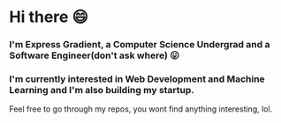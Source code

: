 # Hi there :smile:

### I'm Express Gradient, a Computer Science Undergrad and a Software Engineer(don't ask where) :stuck_out_tongue:

### I'm currently interested in Web Development and Machine Learning and I'm also building my startup.

Feel free to go through my repos, you wont find anything interesting, lol.
